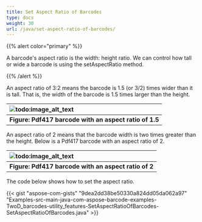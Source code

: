 ```yaml
---
title: Set Aspect Ratio of Barcodes
type: docs
weight: 30
url: /java/set-aspect-ratio-of-barcodes/
---
```


{{% alert color="primary" %}} 

A barcode's aspect ratio is the width: height ratio. We can control how tall or wide a barcode is using the setAspectRatio method.

{{% /alert %}} 

An aspect ratio of 3:2 means the barcode is 1.5 (or 3/2) times wider than it is tall. That is, the width of the barcode is 1.5 times larger than the height.

|![todo:image_alt_text](http://i.imgur.com/yhZhOHY.png)|
| :- |
|**Figure: Pdf417 barcode with an aspect ratio of 1.5**|
An aspect ratio of 2 means that the barcode width is two times greater than the height. Below is a Pdf417 barcode with an aspect ratio of 2.

|![todo:image_alt_text](http://i.imgur.com/0p0zPr6.png)|
| :- |
|**Figure: Pdf417 barcode with an aspect ratio of 2**|
The code below shows how to set the aspect ratio.

{{< gist "aspose-com-gists" "9dea2dd38be50330a824dd05da062a97" "Examples-src-main-java-com-aspose-barcode-examples-TwoD_barcodes-utility_features-SetAspectRatioOfBarcodes-SetAspectRatioOfBarcodes.java" >}}
